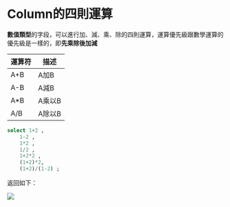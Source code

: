 # Column的四則運算

**數值類型**的字段，可以進行加、減、乘、除的四則運算，運算優先級跟數學運算的優先級是一樣的，即**先乘除後加減**

| 運算符  | 描述   |
| ---- | ---- |
| A+B  | A加B  |
| A-B  | A減B  |
| A\*B | A乘以B |
| A/B  | A除以B |

```sql
select 1+2 ,    
    1-2 ,    
    1*2 ,    
    1/2 ,    
    1+2*2 ,    
    (1+2)*2,    
    (1+2)/(1-2) ;
```

返回如下：

![](https://tva1.sinaimg.cn/large/008eGmZEly1gpc7orx8a1j30th0b374l.jpg)

